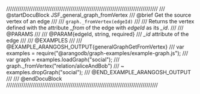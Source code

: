 ////////////////////////////////////////////////////////////////////////////////
/// @startDocuBlock JSF_general_graph_fromVertex
/// @brief Get the source vertex of an edge
///
/// `graph._fromVertex(edgeId)`
///
/// Returns the vertex defined with the attribute *_from* of the edge with *edgeId* as its *_id*.
///
/// @PARAMS
///
/// @PARAM{edgeId, string, required}
/// *_id* attribute of the edge
///
/// @EXAMPLES
///
/// @EXAMPLE_ARANGOSH_OUTPUT{generalGraphGetFromVertex}
///   var examples = require("@arangodb/graph-examples/example-graph.js");
///   var graph = examples.loadGraph("social");
///   graph._fromVertex("relation/aliceAndBob")
/// ~ examples.dropGraph("social");
/// @END_EXAMPLE_ARANGOSH_OUTPUT
///
/// @endDocuBlock
////////////////////////////////////////////////////////////////////////////////